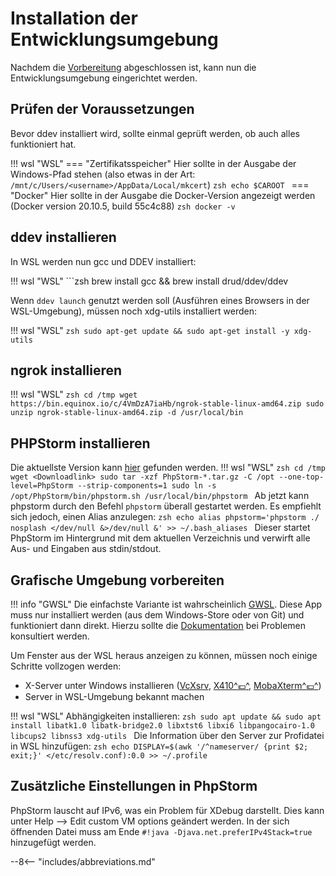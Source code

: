 # Installation der Entwicklungsumgebung
Nachdem die [Vorbereitung](preparations.md) abgeschlossen ist, kann nun die Entwicklungsumgebung eingerichtet werden.

## Prüfen der Voraussetzungen

Bevor ddev installiert wird, sollte einmal geprüft werden, ob auch alles funktioniert hat.

!!! wsl "WSL"
    === "Zertifikatsspeicher"
        Hier sollte in der Ausgabe der Windows-Pfad stehen (also etwas in der Art: ```/mnt/c/Users/<username>/AppData/Local/mkcert```)
        ```zsh
        echo $CAROOT
        ```
    === "Docker"
        Hier sollte in der Ausgabe die Docker-Version angezeigt werden (Docker version 20.10.5, build 55c4c88)
        ```zsh
        docker -v
        ```

## ddev installieren
In WSL werden nun gcc und DDEV installiert:

!!! wsl "WSL"
    ```zsh
    brew install gcc && brew install drud/ddev/ddev

Wenn ```ddev launch``` genutzt werden soll (Ausführen eines Browsers in der WSL-Umgebung), müssen noch xdg-utils installiert werden:

!!! wsl "WSL"
    ```zsh
    sudo apt-get update && sudo apt-get install -y xdg-utils
    ```

## ngrok installieren
!!! wsl "WSL"
    ```zsh
    cd /tmp
    wget https://bin.equinox.io/c/4VmDzA7iaHb/ngrok-stable-linux-amd64.zip
    sudo unzip ngrok-stable-linux-amd64.zip -d /usr/local/bin
    ```

## PHPStorm installieren
Die aktuellste Version kann [hier](https://www.jetbrains.com/de-de/phpstorm/download/other.html) gefunden werden.
!!! wsl "WSL"
    ```zsh
    cd /tmp
    wget <Downloadlink>
    sudo tar -xzf PhpStorm-*.tar.gz -C /opt --one-top-level=PhpStorm --strip-components=1
    sudo ln -s /opt/PhpStorm/bin/phpstorm.sh /usr/local/bin/phpstorm
    ```
    Ab jetzt kann phpstorm durch den Befehl ```phpstorm``` überall gestartet werden. Es empfiehlt sich jedoch, einen Alias anzulegen:
    ```zsh
    echo alias phpstorm='phpstorm ./ nosplash </dev/null &>/dev/null &' >> ~/.bash_aliases
    ```
    Dieser startet PhpStorm im Hintergrund mit dem aktuellen Verzeichnis und verwirft alle Aus- und Eingaben aus stdin/stdout.

## Grafische Umgebung vorbereiten
!!! info "GWSL"
    Die einfachste Variante ist wahrscheinlich [GWSL](https://opticos.github.io/gwsl/). Diese App muss nur installiert werden (aus dem Windows-Store oder von Git) und funktioniert dann direkt.
    Hierzu sollte die [Dokumentation](https://opticos.github.io/gwsl/help.html) bei Problemen konsultiert werden.

Um Fenster aus der WSL heraus anzeigen zu können, müssen noch einige Schritte vollzogen werden:

* X-Server unter Windows installieren ([VcXsrv](https://sourceforge.net/projects/vcxsrv/), [X410^:euro:^](https://x410.dev/), [MobaXterm^:euro:^](https://mobaxterm.mobatek.net/))
* Server in WSL-Umgebung bekannt machen

!!! wsl "WSL"
    Abhängigkeiten installieren:
    ```zsh
    sudo apt update && sudo apt install libatk1.0 libatk-bridge2.0 libxtst6 libxi6 libpangocairo-1.0 libcups2 libnss3 xdg-utils
    ```
    Die Information über den Server zur Profidatei in WSL hinzufügen:
    ```zsh
    echo DISPLAY=$(awk '/^nameserver/ {print $2; exit;}' </etc/resolv.conf):0.0 >> ~/.profile
    ```

## Zusätzliche Einstellungen in PhpStorm
PhpStorm lauscht auf IPv6, was ein Problem für XDebug darstellt. Dies kann unter
Help --> Edit custom VM options geändert werden. In der sich öffnenden Datei muss am Ende `#!java -Djava.net.preferIPv4Stack=true` hinzugefügt werden.

--8<-- "includes/abbreviations.md"

